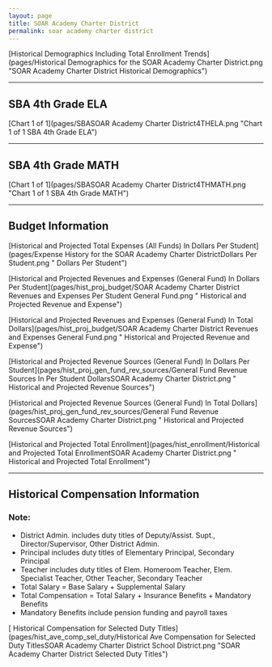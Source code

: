 ```yaml
---
layout: page
title: SOAR Academy Charter District
permalink: soar academy charter district
---
```



[Historical Demographics Including Total Enrollment Trends](pages/Historical Demographics for the SOAR Academy Charter District.png "SOAR Academy Charter District Historical Demographics")

___

## SBA 4th Grade ELA

[Chart 1 of 1](pages/SBASOAR Academy Charter District4THELA.png "Chart 1 of 1 SBA 4th Grade ELA")


___

## SBA 4th Grade MATH

[Chart 1 of 1](pages/SBASOAR Academy Charter District4THMATH.png "Chart 1 of 1 SBA 4th Grade MATH")


___

## Budget Information

[Historical and Projected Total Expenses (All Funds) In Dollars Per Student](pages/Expense History for the SOAR Academy Charter DistrictDollars Per Student.png " Dollars Per Student")

[Historical and Projected Revenues and Expenses (General Fund) In Dollars Per Student](pages/hist_proj_budget/SOAR Academy Charter District Revenues and Expenses Per Student General Fund.png " Historical and Projected Revenue and Expense")

[Historical and Projected Revenues and Expenses (General Fund) In Total Dollars](pages/hist_proj_budget/SOAR Academy Charter District Revenues and Expenses General Fund.png " Historical and Projected Revenue and Expense")

[Historical and Projected Revenue Sources (General Fund) In Dollars Per Student](pages/hist_proj_gen_fund_rev_sources/General Fund Revenue Sources In Per Student DollarsSOAR Academy Charter District.png " Historical and Projected Revenue Sources")

[Historical and Projected Revenue Sources (General Fund) In Total Dollars](pages/hist_proj_gen_fund_rev_sources/General Fund Revenue SourcesSOAR Academy Charter District.png " Historical and Projected Revenue Sources")

[Historical and Projected Total Enrollment](pages/hist_enrollment/Historical and Projected Total EnrollmentSOAR Academy Charter District.png " Historical and Projected Total Enrollment")


___

## Historical Compensation Information
### Note:
- District Admin. includes duty titles of Deputy/Assist. Supt., Director/Supervisor, Other District Admin.
- Principal includes duty titles of Elementary Principal, Secondary Principal
- Teacher includes duty titles of Elem. Homeroom Teacher, Elem. Specialist Teacher, Other Teacher, Secondary Teacher
- Total Salary = Base Salary + Supplemental Salary
- Total Compensation = Total Salary + Insurance Benefits + Mandatory Benefits
- Mandatory Benefits include pension funding and payroll taxes

[ Historical Compensation for Selected Duty Titles](pages/hist_ave_comp_sel_duty/Historical Ave Compensation for Selected Duty TitlesSOAR Academy Charter District School District.png "SOAR Academy Charter District Selected Duty Titles")


